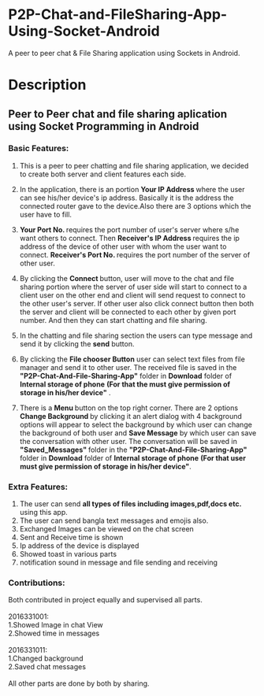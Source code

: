 # P2P-Chat-and-FileSharing-App-Using-Socket-Android
A peer to peer chat & File Sharing application using Sockets in Android.

# Description

<h2> Peer to Peer chat and file sharing aplication using Socket Programming in Android </h2>

<h3> Basic Features: </h3>


1. This is a peer to peer chatting and file sharing application, we decided to create both server and client features each 
side.
  
2. In the application, there is an portion <b> Your IP Address </b> where the user can see his/her device's ip address. 
Basically it is the address the connected router gave to the device.Also there are 3 options which the user have to fill. 

3. <b> Your Port No. </b> requires the port number of user's server where s/he want others to connect. Then <b> Receiver's
IP Address </b> requires the ip address of the device of other user with whom the user want to connect. <b> Receiver's Port No. </b> 
requires the port number of the server of other user.

4. By clicking the <b> Connect </b> button, user will move to the chat and file sharing portion where the server of user side will start  to connect to a client user on the other end and client will send request to connect to the other user's server. If other user also click connect button then both  the server and client will be connected to each other by given port number. And then they can    start chatting and file sharing.

5. In the chatting and file sharing section the users can type message and send it by clicking the <b>send</b> button.
  
6. By clicking the <b> File chooser Button</b> user can select text files from file manager and send it to other user. The received file is saved in the <b>"P2P-Chat-And-File-Sharing-App"</b> folder in <b>Download</b> folder of <b>Internal storage of phone</b> <b>(For that the must give permission of storage in his/her device"</b> .

7. There is a <b> Menu </b> button on the top right corner. There are 2 options <b> Change Background </b> by clicking it an alert        dialog with 4 background options will appear to select the background by which user can change the background of both user and       <b>Save Message</b> by which user can save the conversation with other user. The conversation will be saved in <b>"Saved_Messages"     </b> folder in the <b>"P2P-Chat-And-File-Sharing-App"</b> folder in <b>Download</b> folder of <b>Internal storage of phone</b>  <b>      (For that user must give permission of storage in his/her device"</b>.


<h3> Extra Features: </h3>
  
  
  1. The user can send <b>all types of files including images,pdf,docs etc.</b> using this app.
  2. The user can send bangla text messages and emojis also.
  3. Exchanged Images can be viewed on the chat screen
  4. Sent and Receive time is shown
  5. Ip address of the device is displayed
  6. Showed toast in various parts
  7. notification sound in message and file sending and receiving</br>

<h3> Contributions: </h3>
Both contributed in project equally and supervised all parts.</br>
</br>
2016331001:</br>
  1.Showed Image in chat View</br>
  2.Showed time in messages</br>
  </br>
2016331011:</br>
  1.Changed background</br>
  2.Saved chat messages</br>
  </br>
All other parts are done by both by sharing.
